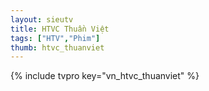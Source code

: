 ```yaml
---
layout: sieutv
title: HTVC Thuần Việt 
tags: ["HTV","Phim"]
thumb: htvc_thuanviet
---
```

{% include tvpro key="vn_htvc_thuanviet" %}
